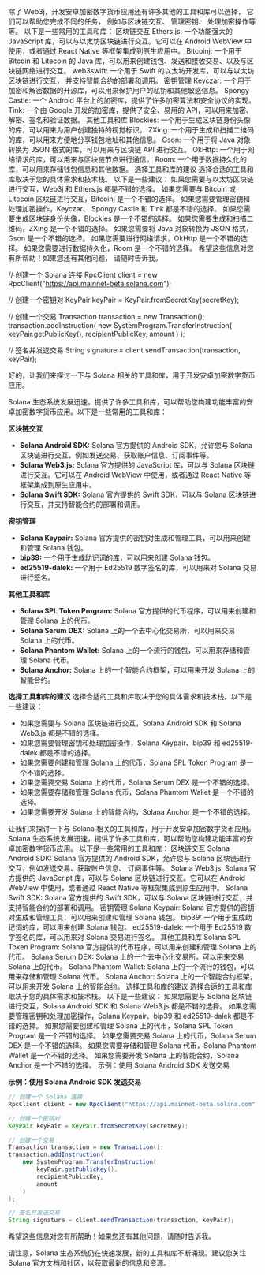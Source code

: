 除了 Web3j，开发安卓加密数字货币应用还有许多其他的工具和库可以选择， 它们可以帮助您完成不同的任务， 例如与区块链交互、 管理密钥、 处理加密操作等等。 以下是一些常用的工具和库：  区块链交互
Ethers.js: 一个功能强大的 JavaScript 库，可以与以太坊区块链进行交互。它可以在 Android WebView 中使用，或者通过 React Native 等框架集成到原生应用中。
Bitcoinj: 一个用于 Bitcoin 和 Litecoin 的 Java 库，可以用来创建钱包、发送和接收交易、以及与区块链网络进行交互。 
web3swift: 一个用于 Swift 的以太坊开发库，可以与以太坊区块链进行交互， 并支持智能合约的部署和调用。  密钥管理
Keyczar: 一个用于加密和解密数据的开源库，可以用来保护用户的私钥和其他敏感信息。 
Spongy Castle: 一个 Android 平台上的加密库，提供了许多加密算法和安全协议的实现。 
Tink: 一个由 Google 开发的加密库，提供了安全、易用的 API，可以用来加密、解密、签名和验证数据。  其他工具和库
Blockies: 一个用于生成区块链身份头像的库，可以用来为用户创建独特的视觉标识。 
ZXing: 一个用于生成和扫描二维码的库，可以用来方便地分享钱包地址和其他信息。 
Gson: 一个用于将 Java 对象转换为 JSON 格式的库，可以用来与区块链 API 进行交互。
OkHttp: 一个用于网络请求的库，可以用来与区块链节点进行通信。 
Room: 一个用于数据持久化的库，可以用来存储钱包信息和其他数据。  选择工具和库的建议 选择合适的工具和库取决于您的具体需求和技术栈。 以下是一些建议： 
如果您需要与以太坊区块链进行交互，Web3j 和 Ethers.js 都是不错的选择。
如果您需要与 Bitcoin 或 Litecoin 区块链进行交互，Bitcoinj 是一个不错的选择。
如果您需要管理密钥和处理加密操作，Keyczar、 Spongy Castle 和 Tink 都是不错的选择。
如果您需要生成区块链身份头像，Blockies 是一个不错的选择。
如果您需要生成和扫描二维码，ZXing 是一个不错的选择。
如果您需要将 Java 对象转换为 JSON 格式，Gson 是一个不错的选择。
如果您需要进行网络请求，OkHttp 是一个不错的选择。
如果您需要进行数据持久化，Room 是一个不错的选择。 希望这些信息对您有所帮助！如果您还有其他问题， 请随时告诉我。 

// 创建一个 Solana 连接
RpcClient client = new RpcClient("https://api.mainnet-beta.solana.com");

// 创建一个密钥对
KeyPair keyPair = KeyPair.fromSecretKey(secretKey);

// 创建一个交易
Transaction transaction = new Transaction();
transaction.addInstruction(
    new SystemProgram.TransferInstruction(
        keyPair.getPublicKey(),
        recipientPublicKey,
        amount
    )
);

// 签名并发送交易
String signature = client.sendTransaction(transaction, keyPair);

好的，让我们来探讨一下与 Solana 相关的工具和库，用于开发安卓加密数字货币应用。

Solana 生态系统发展迅速，提供了许多工具和库，可以帮助您构建功能丰富的安卓加密数字货币应用。以下是一些常用的工具和库：

**区块链交互**
* **Solana Android SDK:** Solana 官方提供的 Android SDK，允许您与 Solana 区块链进行交互，例如发送交易、获取账户信息、订阅事件等。
* **Solana Web3.js:**  Solana 官方提供的 JavaScript 库，可以与 Solana 区块链进行交互。它可以在 Android WebView 中使用，或者通过 React Native 等框架集成到原生应用中。
* **Solana Swift SDK:** Solana 官方提供的 Swift SDK，可以与 Solana 区块链进行交互，并支持智能合约的部署和调用。

**密钥管理**
* **Solana Keypair:** Solana 官方提供的密钥对生成和管理工具，可以用来创建和管理 Solana 钱包。
* **bip39:** 一个用于生成助记词的库，可以用来创建 Solana 钱包。
* **ed25519-dalek:** 一个用于 Ed25519 数字签名的库，可以用来对 Solana 交易进行签名。

**其他工具和库**
* **Solana SPL Token Program:** Solana 官方提供的代币程序，可以用来创建和管理 Solana 上的代币。
* **Solana Serum DEX:** Solana 上的一个去中心化交易所，可以用来交易 Solana 上的代币。
* **Solana Phantom Wallet:** Solana 上的一个流行的钱包，可以用来存储和管理 Solana 代币。
* **Solana Anchor:** Solana 上的一个智能合约框架，可以用来开发 Solana 上的智能合约。

**选择工具和库的建议**
选择合适的工具和库取决于您的具体需求和技术栈。以下是一些建议：

* 如果您需要与 Solana 区块链进行交互，Solana Android SDK 和 Solana Web3.js 都是不错的选择。
* 如果您需要管理密钥和处理加密操作，Solana Keypair、bip39 和 ed25519-dalek 都是不错的选择。
* 如果您需要创建和管理 Solana 上的代币，Solana SPL Token Program 是一个不错的选择。
* 如果您需要交易 Solana 上的代币，Solana Serum DEX 是一个不错的选择。
* 如果您需要存储和管理 Solana 代币，Solana Phantom Wallet 是一个不错的选择。
* 如果您需要开发 Solana 上的智能合约，Solana Anchor 是一个不错的选择。



让我们来探讨一下与 Solana 相关的工具和库，用于开发安卓加密数字货币应用。 
Solana 生态系统发展迅速，提供了许多工具和库，可以帮助您构建功能丰富的安卓加密数字货币应用。 以下是一些常用的工具和库： 
区块链交互
Solana Android SDK: Solana 官方提供的 Android SDK，允许您与 Solana 区块链进行交互，例如发送交易、获取账户信息、 订阅事件等。 
Solana Web3.js: Solana 官方提供的 JavaScript 库，可以与 Solana 区块链进行交互。它可以在 Android WebView 中使用，或者通过 React Native 等框架集成到原生应用中。
Solana Swift SDK: Solana 官方提供的 Swift SDK，可以与 Solana 区块链进行交互，并支持智能合约的部署和调用。 
密钥管理
Solana Keypair: Solana 官方提供的密钥对生成和管理工具，可以用来创建和管理 Solana 钱包。
bip39: 一个用于生成助记词的库，可以用来创建 Solana 钱包。
ed25519-dalek: 一个用于 Ed25519 数字签名的库，可以用来对 Solana 交易进行签名。
其他工具和库
Solana SPL Token Program: Solana 官方提供的代币程序，可以用来创建和管理 Solana 上的代币。
Solana Serum DEX: Solana 上的一个去中心化交易所，可以用来交易 Solana 上的代币。
Solana Phantom Wallet: Solana 上的一个流行的钱包，可以用来存储和管理 Solana 代币。
Solana Anchor: Solana 上的一个智能合约框架，可以用来开发 Solana 上的智能合约。
选择工具和库的建议 选择合适的工具和库取决于您的具体需求和技术栈。 以下是一些建议： 
如果您需要与 Solana 区块链进行交互，Solana Android SDK 和 Solana Web3.js 都是不错的选择。
如果您需要管理密钥和处理加密操作，Solana Keypair、bip39 和 ed25519-dalek 都是不错的选择。
如果您需要创建和管理 Solana 上的代币，Solana SPL Token Program 是一个不错的选择。
如果您需要交易 Solana 上的代币，Solana Serum DEX 是一个不错的选择。
如果您需要存储和管理 Solana 代币，Solana Phantom Wallet 是一个不错的选择。
如果您需要开发 Solana 上的智能合约，Solana Anchor 是一个不错的选择。
示例：使用 Solana Android SDK 发送交易

**示例：使用 Solana Android SDK 发送交易**

```java
// 创建一个 Solana 连接
RpcClient client = new RpcClient("https://api.mainnet-beta.solana.com");

// 创建一个密钥对
KeyPair keyPair = KeyPair.fromSecretKey(secretKey);

// 创建一个交易
Transaction transaction = new Transaction();
transaction.addInstruction(
    new SystemProgram.TransferInstruction(
        keyPair.getPublicKey(),
        recipientPublicKey,
        amount
    )
);

// 签名并发送交易
String signature = client.sendTransaction(transaction, keyPair);
```

希望这些信息对您有所帮助！如果您还有其他问题，请随时告诉我。 

请注意，Solana 生态系统仍在快速发展，新的工具和库不断涌现。建议您关注 Solana 官方文档和社区，以获取最新的信息和资源。
